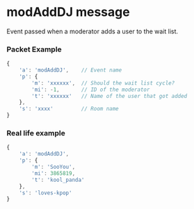 # modAddDJ message

Event passed when a moderator adds a user to the wait list.


### Packet Example

```js
{
    'a': 'modAddDJ',    // Event name
    'p': {
        'm': 'xxxxxx',	// Should the wait list cycle?
        'mi': -1,       // ID of the moderator
        't': 'xxxxxx'   // Name of the user that got added
    },
    's': 'xxxx'         // Room name
}
```
### Real life example
```js
{
    'a': 'modAddDJ',
    'p': {
        'm': 'SooYou',
        'mi': 3865819,
        't': 'kool_panda'
    },
    's': 'loves-kpop'
}
```